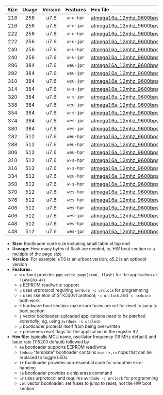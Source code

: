 |Size|Usage|Version|Features|Hex file|
|:-:|:-:|:-:|:-:|:--|
|216|256|u7.6|`w-u-hpr`|[atmega16a_12mhz_9600bps_ur.hex](https://raw.githubusercontent.com/stefanrueger/urboot/main//atmega16a_12mhz_9600bps_ur.hex)|
|216|256|u7.6|`w-u-jpr`|[atmega16a_12mhz_9600bps_ur_vbl.hex](https://raw.githubusercontent.com/stefanrueger/urboot/main//atmega16a_12mhz_9600bps_ur_vbl.hex)|
|222|256|u7.6|`w-u-hpr`|[atmega16a_12mhz_9600bps_lednop_ur.hex](https://raw.githubusercontent.com/stefanrueger/urboot/main//atmega16a_12mhz_9600bps_lednop_ur.hex)|
|222|256|u7.6|`w-u-jpr`|[atmega16a_12mhz_9600bps_lednop_ur_vbl.hex](https://raw.githubusercontent.com/stefanrueger/urboot/main//atmega16a_12mhz_9600bps_lednop_ur_vbl.hex)|
|240|256|u7.6|`w-u-hpr`|[atmega16a_12mhz_9600bps_lednop_fr_ur.hex](https://raw.githubusercontent.com/stefanrueger/urboot/main//atmega16a_12mhz_9600bps_lednop_fr_ur.hex)|
|240|256|u7.6|`w-u-jpr`|[atmega16a_12mhz_9600bps_lednop_fr_ur_vbl.hex](https://raw.githubusercontent.com/stefanrueger/urboot/main//atmega16a_12mhz_9600bps_lednop_fr_ur_vbl.hex)|
|286|384|u7.6|`weu-jpr`|[atmega16a_12mhz_9600bps_ee_ur_vbl.hex](https://raw.githubusercontent.com/stefanrueger/urboot/main//atmega16a_12mhz_9600bps_ee_ur_vbl.hex)|
|292|384|u7.6|`weu-jpr`|[atmega16a_12mhz_9600bps_ee_lednop_ur_vbl.hex](https://raw.githubusercontent.com/stefanrueger/urboot/main//atmega16a_12mhz_9600bps_ee_lednop_ur_vbl.hex)|
|310|384|u7.6|`weu-jpr`|[atmega16a_12mhz_9600bps_ee_lednop_fr_ur_vbl.hex](https://raw.githubusercontent.com/stefanrueger/urboot/main//atmega16a_12mhz_9600bps_ee_lednop_fr_ur_vbl.hex)|
|314|384|u7.6|`w-s-jpr`|[atmega16a_12mhz_9600bps_vbl.hex](https://raw.githubusercontent.com/stefanrueger/urboot/main//atmega16a_12mhz_9600bps_vbl.hex)|
|320|384|u7.6|`w-s-jpr`|[atmega16a_12mhz_9600bps_lednop_vbl.hex](https://raw.githubusercontent.com/stefanrueger/urboot/main//atmega16a_12mhz_9600bps_lednop_vbl.hex)|
|338|384|u7.6|`weu-jpr`|[atmega16a_12mhz_9600bps_ee_lednop_fr_ce_ur_vbl.hex](https://raw.githubusercontent.com/stefanrueger/urboot/main//atmega16a_12mhz_9600bps_ee_lednop_fr_ce_ur_vbl.hex)|
|354|384|u7.6|`w-s-jpr`|[atmega16a_12mhz_9600bps_lednop_fr_vbl.hex](https://raw.githubusercontent.com/stefanrueger/urboot/main//atmega16a_12mhz_9600bps_lednop_fr_vbl.hex)|
|374|384|u7.6|`wes-jpr`|[atmega16a_12mhz_9600bps_ee_vbl.hex](https://raw.githubusercontent.com/stefanrueger/urboot/main//atmega16a_12mhz_9600bps_ee_vbl.hex)|
|380|384|u7.6|`wes-jpr`|[atmega16a_12mhz_9600bps_ee_lednop_vbl.hex](https://raw.githubusercontent.com/stefanrueger/urboot/main//atmega16a_12mhz_9600bps_ee_lednop_vbl.hex)|
|282|512|u7.6|`weu-hpr`|[atmega16a_12mhz_9600bps_ee_ur.hex](https://raw.githubusercontent.com/stefanrueger/urboot/main//atmega16a_12mhz_9600bps_ee_ur.hex)|
|288|512|u7.6|`weu-hpr`|[atmega16a_12mhz_9600bps_ee_lednop_ur.hex](https://raw.githubusercontent.com/stefanrueger/urboot/main//atmega16a_12mhz_9600bps_ee_lednop_ur.hex)|
|306|512|u7.6|`weu-hpr`|[atmega16a_12mhz_9600bps_ee_lednop_fr_ur.hex](https://raw.githubusercontent.com/stefanrueger/urboot/main//atmega16a_12mhz_9600bps_ee_lednop_fr_ur.hex)|
|310|512|u7.6|`w-s-hpr`|[atmega16a_12mhz_9600bps.hex](https://raw.githubusercontent.com/stefanrueger/urboot/main//atmega16a_12mhz_9600bps.hex)|
|316|512|u7.6|`w-s-hpr`|[atmega16a_12mhz_9600bps_lednop.hex](https://raw.githubusercontent.com/stefanrueger/urboot/main//atmega16a_12mhz_9600bps_lednop.hex)|
|334|512|u7.6|`weu-hpr`|[atmega16a_12mhz_9600bps_ee_lednop_fr_ce_ur.hex](https://raw.githubusercontent.com/stefanrueger/urboot/main//atmega16a_12mhz_9600bps_ee_lednop_fr_ce_ur.hex)|
|350|512|u7.6|`w-s-hpr`|[atmega16a_12mhz_9600bps_lednop_fr.hex](https://raw.githubusercontent.com/stefanrueger/urboot/main//atmega16a_12mhz_9600bps_lednop_fr.hex)|
|370|512|u7.6|`wes-hpr`|[atmega16a_12mhz_9600bps_ee.hex](https://raw.githubusercontent.com/stefanrueger/urboot/main//atmega16a_12mhz_9600bps_ee.hex)|
|376|512|u7.6|`wes-hpr`|[atmega16a_12mhz_9600bps_ee_lednop.hex](https://raw.githubusercontent.com/stefanrueger/urboot/main//atmega16a_12mhz_9600bps_ee_lednop.hex)|
|406|512|u7.6|`wes-hpr`|[atmega16a_12mhz_9600bps_ee_lednop_fr.hex](https://raw.githubusercontent.com/stefanrueger/urboot/main//atmega16a_12mhz_9600bps_ee_lednop_fr.hex)|
|406|512|u7.6|`wes-jpr`|[atmega16a_12mhz_9600bps_ee_lednop_fr_vbl.hex](https://raw.githubusercontent.com/stefanrueger/urboot/main//atmega16a_12mhz_9600bps_ee_lednop_fr_vbl.hex)|
|448|512|u7.6|`wes-hpr`|[atmega16a_12mhz_9600bps_ee_lednop_fr_ce.hex](https://raw.githubusercontent.com/stefanrueger/urboot/main//atmega16a_12mhz_9600bps_ee_lednop_fr_ce.hex)|
|448|512|u7.6|`wes-jpr`|[atmega16a_12mhz_9600bps_ee_lednop_fr_ce_vbl.hex](https://raw.githubusercontent.com/stefanrueger/urboot/main//atmega16a_12mhz_9600bps_ee_lednop_fr_ce_vbl.hex)|

- **Size:** Bootloader code size including small table at top end
- **Useage:** How many bytes of flash are needed, ie, HW boot section or a multiple of the page size
- **Version:** For example, u7.6 is an urboot version, o5.2 is an optiboot version
- **Features:**
  + `w` urboot provides `pgm_write_page(sram, flash)` for the application at `FLASHEND-4+1`
  + `e` EEPROM read/write support
  + `u` uses urprotocol requiring `avrdude -c urclock` for programming
  + `s` uses skeleton of STK500v1 protocol; `-c urclock` and `-c arduino` both work
  + `h` hardware boot section: make sure fuses are set for reset to jump to boot section
  + `j` vector bootloader: uploaded applications *need to be patched externally*, eg, using `avrdude -c urclock`
  + `p` bootloader protects itself from being overwritten
  + `r` preserves reset flags for the application in the register R2
- **Hex file:** typically MCU name, oscillator frequency (16 MHz default) and baud rate (115200 default) followed by
  + `ee` bootloader supports EEPROM read/write
  + `lednop` "template" bootloader contains `mov rx,rx` nops that can be replaced to toggle LEDs
  + `fr` bootloader provides non-essential code for smoother error handing
  + `ce` bootloader provides a chip erase command
  + `ur` uses urprotocol and requires `avrdude -c urclock` for programming
  + `vbl` vector bootloader: set fuses to jump to reset, not the HW boot section
